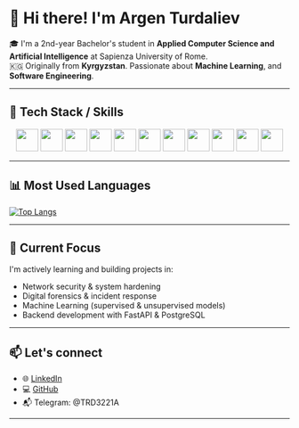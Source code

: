# 👋 Hi there! I'm Argen Turdaliev

🎓 I'm a 2nd-year Bachelor's student in **Applied Computer Science and Artificial Intelligence** at Sapienza University of Rome.  
🇰🇬 Originally from **Kyrgyzstan**. Passionate about  **Machine Learning**, and **Software Engineering**.

---
## 🔧 Tech Stack / Skills

<div align="center">

<!-- Languages -->
<img src="https://cdn.jsdelivr.net/gh/devicons/devicon/icons/git/git-original.svg" width="40"/>
<img src="https://cdn.jsdelivr.net/gh/devicons/devicon/icons/java/java-original.svg" width="40"/>
<img src="https://cdn.jsdelivr.net/gh/devicons/devicon/icons/python/python-original.svg" width="40"/>
<img src="https://cdn.jsdelivr.net/gh/devicons/devicon/icons/r/r-original.svg" width="40"/>

<!-- Databases -->
<img src="https://cdn.jsdelivr.net/gh/devicons/devicon/icons/postgresql/postgresql-original.svg" width="40"/>
<img src="https://cdn.jsdelivr.net/gh/devicons/devicon/icons/mongodb/mongodb-original.svg" width="40"/>

<!-- Tools / OS -->
<img src="https://cdn.jsdelivr.net/gh/devicons/devicon/icons/linux/linux-original.svg" width="40"/>
<img src="https://cdn.jsdelivr.net/gh/devicons/devicon/icons/docker/docker-original.svg" width="40"/>

<!-- Frameworks / ML -->
<img src="https://cdn.jsdelivr.net/gh/devicons/devicon/icons/django/django-plain.svg" width="40"/>
<img src="https://cdn.jsdelivr.net/gh/devicons/devicon/icons/pytorch/pytorch-original.svg" width="40"/>
<img src="https://cdn.jsdelivr.net/gh/devicons/devicon/icons/tensorflow/tensorflow-original.svg" width="40"/>

</div>


</div>


</div>

---

## 📊 Most Used Languages
[![Top Langs](https://github-readme-stats.vercel.app/api/top-langs/?username=turdalievargen32&layout=compact&theme=tokyonight)](https://github.com/anuraghazra/github-readme-stats)

---

## 🔐 Current Focus
I'm actively learning and building projects in:
- Network security & system hardening  
- Digital forensics & incident response  
- Machine Learning (supervised & unsupervised models)  
- Backend development with FastAPI & PostgreSQL  

---

## 📫 Let's connect

- 🌐 [LinkedIn](https://www.linkedin.com/in/argen-turdaliev-86a100243/)
- 💻 [GitHub](https://github.com/turdalievargen32)
- 📬 Telegram: @TRD3221A

---

